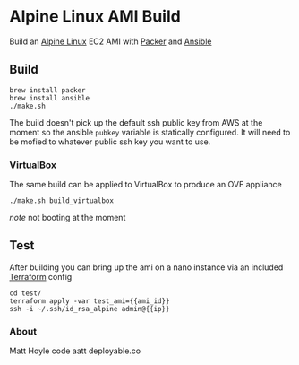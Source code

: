 # Alpine Linux AMI Build

Build an [Alpine Linux](https://www.alpinelinux.org) EC2 AMI with 
 [Packer](https://www.packer.io) and [Ansible](https://www.ansible.com)


## Build

```
brew install packer
brew install ansible
./make.sh
```
The build doesn't pick up the default ssh public key from AWS at the moment so the 
ansible `pubkey` variable is statically configured. It will need to be mofied to 
whatever public ssh key you want to use. 


### VirtualBox

The same build can be applied to VirtualBox to produce an OVF appliance

```
./make.sh build_virtualbox
```
_note_ not booting at the moment


## Test

After building you can bring up the ami on a nano instance via an included
 [Terraform](https://terraform.io) config

```
cd test/
terraform apply -var test_ami={{ami_id}}
ssh -i ~/.ssh/id_rsa_alpine admin@{{ip}}
```

### About

Matt Hoyle 
code aatt deployable.co
